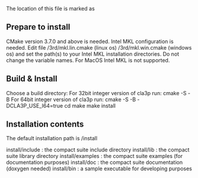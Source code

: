 The location of this file is marked as <compact-suite-root>


Prepare to install
------------------
CMake version 3.7.0 and above is needed.
Intel MKL configuration is needed. Edit file
<compact-suite-root>/3rd/mkl.lin.cmake (linux os)
<compact-suite-root>/3rd/mkl.win.cmake (windows os)
and set the path(s) to your Intel MKL installation directories.
Do not change the variable names.
For MacOS Intel MKL is not supported.


Build & Install
---------------
Choose a build directory: <build-dir>
For 32bit integer version of cla3p run: cmake -S <compact-suite-root> -B <build-dir>
For 64bit integer version of cla3p run: cmake -S <compact-suite-root> -B <build-dir> -DCLA3P_USE_I64=true
cd <build-dir>
make
make install


Installation contents
---------------------
The default installation path is <compact-suite-root>/install

install/include   : the compact suite include directory
install/lib       : the compact suite library directory
install/examples  : the compact suite examples (for documentation purposes)
install/doc       : the compact suite documentation (doxygen needed)
install/bin       : a sample executable for developing purposes

